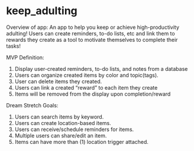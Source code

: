 # keep_adulting

Overview of app: An app to help you keep or achieve high-productivity adulting! Users can create reminders, to-do lists, etc and link them to rewards they create as a tool to motivate themselves to complete their tasks!

MVP Definition:

1. Display user-created reminders, to-do lists, and notes from a database
2. Users can organize created items by color and topic(tags).
3. User can delete items they created.
4. Users can link a created “reward” to each item they create
5. Items will be removed from the display upon completion/reward

Dream Stretch Goals:

1. Users can search items by keyword.
2. Users can create location-based items.
3. Users can receive/schedule reminders for items.
4. Multiple users can share/edit an item.
5. Items can have more than (1) location trigger attached.
